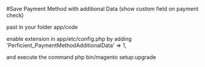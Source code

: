 #Save Payment Method with additional Data (show custom field on payment check)


past in your folder app/code

enable extension in  app/etc/config.php by adding 'Perficient_PaymentMethodAdditionalData' => 1,

and execute the command php bin/magento setup:upgrade
